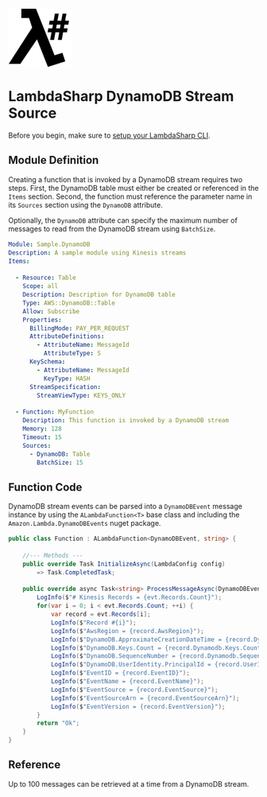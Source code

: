 ![λ#](../../Docs/images/LambdaSharpLogo.png)

# LambdaSharp DynamoDB Stream Source

Before you begin, make sure to [setup your LambdaSharp CLI](https://lambdasharp.net/articles/Setup.html).

## Module Definition

Creating a function that is invoked by a DynamoDB stream requires two steps. First, the DynamoDB table must either be created or referenced in the `Items` section. Second, the function must reference the parameter name in its `Sources` section using the `DynamoDB` attribute.

Optionally, the `DynamoDB` attribute can specify the maximum number of messages to read from the DynamoDB stream using `BatchSize`.

```yaml
Module: Sample.DynamoDB
Description: A sample module using Kinesis streams
Items:

  - Resource: Table
    Scope: all
    Description: Description for DynamoDB table
    Type: AWS::DynamoDB::Table
    Allow: Subscribe
    Properties:
      BillingMode: PAY_PER_REQUEST
      AttributeDefinitions:
        - AttributeName: MessageId
          AttributeType: S
      KeySchema:
        - AttributeName: MessageId
          KeyType: HASH
      StreamSpecification:
        StreamViewType: KEYS_ONLY

  - Function: MyFunction
    Description: This function is invoked by a DynamoDB stream
    Memory: 128
    Timeout: 15
    Sources:
      - DynamoDB: Table
        BatchSize: 15
```

## Function Code

DynamoDB stream events can be parsed into a `DynamoDBEvent` message instance by using the `ALambdaFunction<T>` base class and including the `Amazon.Lambda.DynamoDBEvents` nuget package.

```csharp
public class Function : ALambdaFunction<DynamoDBEvent, string> {

    //--- Methods ---
    public override Task InitializeAsync(LambdaConfig config)
        => Task.CompletedTask;

    public override async Task<string> ProcessMessageAsync(DynamoDBEvent evt) {
        LogInfo($"# Kinesis Records = {evt.Records.Count}");
        for(var i = 0; i < evt.Records.Count; ++i) {
            var record = evt.Records[i];
            LogInfo($"Record #{i}");
            LogInfo($"AwsRegion = {record.AwsRegion}");
            LogInfo($"DynamoDB.ApproximateCreationDateTime = {record.Dynamodb.ApproximateCreationDateTime}");
            LogInfo($"DynamoDB.Keys.Count = {record.Dynamodb.Keys.Count}");
            LogInfo($"DynamoDB.SequenceNumber = {record.Dynamodb.SequenceNumber}");
            LogInfo($"DynamoDB.UserIdentity.PrincipalId = {record.UserIdentity?.PrincipalId}");
            LogInfo($"EventID = {record.EventID}");
            LogInfo($"EventName = {record.EventName}");
            LogInfo($"EventSource = {record.EventSource}");
            LogInfo($"EventSourceArn = {record.EventSourceArn}");
            LogInfo($"EventVersion = {record.EventVersion}");
        }
        return "Ok";
    }
}
```

## Reference

Up to 100 messages can be retrieved at a time from a DynamoDB stream.
